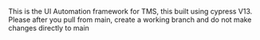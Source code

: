 This is the UI Automation framework for TMS, this built using cypress V13.
Please after you pull from main, create a working branch and do not make changes directly to main

